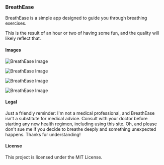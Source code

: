 ### BreathEase

BreathEase is a simple app designed to guide you through breathing exercises.

This is the result of an hour or two of having some fun, and the quality will likely reflect that.

#### Images

![BreathEase Image](breathease_1.jpg)

![BreathEase Image](breathease_1.jpg)

![BreathEase Image](breathease_1.jpg)

![BreathEase Image](breathease_1.jpg)

#### Legal

Just a friendly reminder: I'm not a medical professional, and BreathEase isn't a substitute for medical advice. Consult with your doctor before starting any new health regimen, including using this site. Oh, and please don't sue me if you decide to breathe deeply and something unexpected happens. Thanks for understanding!

#### License
This project is licensed under the MIT License.
